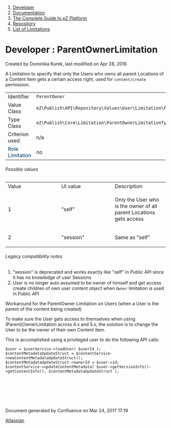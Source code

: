 1.  <span>[Developer](index.html)</span>
2.  <span>[Documentation](Documentation_31429504.html)</span>
3.  <span>[The Complete Guide to eZ Platform](The-Complete-Guide-to-eZ-Platform_31429526.html)</span>
4.  <span>[Repository](Repository_31432023.html)</span>
5.  <span>[List of Limitations](List-of-Limitations_31430459.html)</span>

<span id="title-text"> Developer : ParentOwnerLimitation </span>
================================================================

Created by <span class="author"> Dominika Kurek</span>, last modified on Apr 28, 2016

A Limitation to specify that only the Users who owns all parent Locations of a Content item gets a certain access right, used for `content/create` permission.

|                                                            |                                                                          |
|------------------------------------------------------------|--------------------------------------------------------------------------|
| Identifier                                                 | `ParentOwner`                                                            |
| Value Class                                                | `eZ\Publish\API\Repository\Values\User\Limitation\ParentOwnerLimitation` |
| Type Class                                                 | `eZ\Publish\Core\Limitation\ParentOwnerLimitationType`                   |
| Criterion used                                             | n/a                                                                      |
| <span style="color: rgb(0,51,102);">Role Limitation</span> | no                                                                       |

###### Possible values

<table>
<colgroup>
<col width="33%" />
<col width="33%" />
<col width="33%" />
</colgroup>
<tbody>
<tr class="odd">
<td align="left">Value</td>
<td align="left">UI value</td>
<td align="left">Description</td>
</tr>
<tr class="even">
<td align="left">1</td>
<td align="left">&quot;self&quot;</td>
<td align="left"><p>Only the User who is the owner of all parent Locations gets access</p></td>
</tr>
<tr class="odd">
<td align="left">2</td>
<td align="left">&quot;session&quot;</td>
<td align="left"><p>Same as &quot;self&quot;</p></td>
</tr>
</tbody>
</table>

###### Legacy compatibility notes

1.  "session" is deprecated and works exactly like "self" in Public API since it has no knowledge of user Sessions
2.  User is no longer auto assumed to be owner of himself and get access create children of own user content object when `Owner` limitation is used in Public API

Workaround for the ParentOwner Limitation on Users (when a User is the parent of the content being created)

<span class="aui-icon aui-icon-small aui-iconfont-info confluence-information-macro-icon"></span>
To make sure the User gets access to themselves when using (Parent)OwnerLimitation across 4.x and 5.x, the solution is to change the User to be the owner of their own Content item.

This is accomplished using a privileged user to do the following API calls:

``` brush:
$user = $userService->loadUser( $userId );
$contentMetadataUpdateStruct = $contentService->newContentMetadataUpdateStruct();
$contentMetadataUpdateStruct->ownerId = $user->id;
$contentService->updateContentMetadata( $user->getVersionInfo()->getContentInfo(), $contentMetadataUpdateStruct );
```

 

 

 

Document generated by Confluence on Mar 24, 2017 17:19

[Atlassian](http://www.atlassian.com/)


